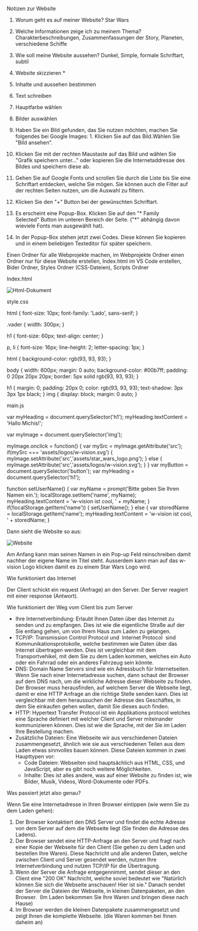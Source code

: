 Notizen zur Website


1. Worum geht es auf meiner Website?                                              Star Wars
2. Welche Informationen zeige ich zu meinem Thema?                    Charakterbeschreibungen, Zusammenfassungen der Story, Planeten, verschiedene Schiffe
3. Wie soll meine Website aussehen?                                                  Dunkel, Simple, formale Schriftart, subtil






4. Website skizzieren *
5. Inhalte und aussehen bestimmen
6. Text schreiben
7. Hauptfarbe wählen
8. Bilder auswählen
  1. Haben Sie ein Bild gefunden, das Sie nutzen möchten, machen Sie folgendes bei Google Images:
    1. Klicken Sie auf das Bild.Wählen Sie "Bild ansehen“.
   2. Klicken Sie mit der rechten Maustaste auf das Bild und wählen Sie "Grafik speichern unter…" oder kopieren Sie die Internetaddresse des Bildes und speichern diese ab.
9. Gehen Sie auf Google Fonts und scrollen Sie durch die Liste bis Sie eine Schriftart entdecken, welche Sie mögen. Sie können auch die Filter auf der rechten Seiten nutzen, um die Auswahl zu filtern.
  1. Klicken Sie den "+" Button bei der gewünschten Schriftart.
  2. Es erscheint eine Popup-Box. Klicken Sie auf den "* Family Selected" Button im unteren Bereich der Seite. ("*" abhängig davon wieviele Fonts man ausgewählt hat).
3. In der Popup-Box stehen jetzt zwei Codes. Diese können Sie kopieren und in einem beliebigen Texteditor für später speichern.


Einen Ordner für alle Webprojekte machen, im Webprojekte Ordner einen Ordner nur für diese Website erstellen, Index.html im VS Code erstellen, Bider Ordner, Styles Ordner (CSS-Dateien), Scripts Ordner  

Index.html

![Html-Dokument](/Dokumente/images/html-bildschirmfoto)

style.css

html {
    font-size: 10px;
    font-family: 'Lado', sans-serif;
  }
  
.vader {
  width: 300px;
}


h1 {
  font-size: 60px;
  text-align: center;
}

p, li {
  font-size: 16px;
  line-height: 2;
  letter-spacing: 1px;
}


html {
  background-color: rgb(93, 93, 93);
}

body {
  width: 600px;
  margin: 0 auto;
  background-color: #00b7ff;
  padding: 0 20px 20px 20px;
  border: 5px solid rgb(93, 93, 93);
}

h1 {
  margin: 0;
  padding: 20px 0;
  color: rgb(93, 93, 93);
  text-shadow: 3px 3px 1px black;
}
img {
  display: block;
  margin: 0 auto;
}


main.js

var myHeading = document.querySelector('h1');
myHeading.textContent = 'Hallo Michis!';


var myImage = document.querySelector('img');

myImage.onclick = function() {
    var mySrc = myImage.getAttribute('src');
    if(mySrc === 'assets/logos/w-vision.svg') {
        myImage.setAttribute('src','assets/star_wars_logo.png');
    } else {
      myImage.setAttribute('src','assets/logos/w-vision.svg');
    }
}
var myButton = document.querySelector('button');
var myHeading = document.querySelector('h1');

function setUserName() {
    var myName = prompt('Bitte geben Sie Ihren Namen ein.');
    localStorage.setItem('name', myName);
    myHeading.textContent = 'w-vision ist cool, ' + myName;
  }
  if(!localStorage.getItem('name')) {
    setUserName();
  } else {
    var storedName = localStorage.getItem('name');
    myHeading.textContent = 'w-vision ist cool, ' + storedName;
  }

Dann sieht die Website so aus:

![Website](/Dokumente/images/website-bildschirmfoto)

Am Anfang kann man seinen Namen in ein Pop-up Feld reinschreiben damit nachher der eigene Name im Titel steht.  Ausserdem kann man auf das w-vision Logo klicken damit es zu einem Star Wars Logo wird.




Wie funktioniert das Internet

Der Client schickt ein request (Anfrage) an den Server. Der Server reagiert mit einer response (Antwort).


Wie funktioniert der Weg vom Client bis zum Server


* Ihre Internetverbindung: Erlaubt Ihnen Daten über das Internet zu senden und zu empfangen. Dies ist wie die eigentliche Straße auf der Sie entlang gehen, um von Ihrem Haus zum Laden zu gelangen.
* TCP/IP: Transmission Control Protocol und  Internet Protocol  sind Kommunikationsprotokolle, welche bestimmen wie Daten über das Internet übertragen werden. Dies ist vergleichbar mit dem Transportvehikel, mit dem Sie zu dem Laden kommen, welches ein Auto oder ein Fahrrad oder ein anderes Fahrzeug sein könnte.
* DNS: Domain Name Servers sind wie ein Adressbuch für Internetseiten. Wenn Sie nach einer Internetadresse suchen, dann schaut der Browser auf dem DNS nach, um die wirkliche Adresse dieser Webseite zu finden. Der Browser muss herausfinden, auf welchem Server die Webseite liegt, damit er eine HTTP Anfrage an die richtige Stelle senden kann. Dies ist vergleichbar mit dem heraussuchen der Adresse des Geschäftes, in dem Sie einkaufen gehen wollen, damit Sie dieses auch finden.
* HTTP: Hypertext Transfer Protocol ist ein Applikations protocol welches eine Sprache definiert mit welcher Client und Server miteinander kommunizieren können. Dies ist wie die Sprache, mit der Sie im Laden Ihre Bestellung machen.
* Zusätzliche Dateien: Eine Webseite wir aus verschiedenen Dateien zusammengesetzt, ähnlich wie sie aus verschiedenen Teilen aus dem Laden etwas sinnvolles bauen können. Diese Dateien kommen in zwei Haupttypen vor:
    * Code Dateien: Webseiten sind hauptsächlich aus HTML, CSS, und JavaScript, aber es gibt noch weitere Möglichkeiten.
    * Inhalte: Dies ist alles andere, was auf einer Website zu finden ist, wie Bilder, Musik, Videos, Word-Dokumente oder PDFs.



Was passiert jetzt also genau?

Wenn Sie eine Internetadresse in Ihren Browser eintippen (wie wenn Sie zu dem Laden gehen):
1. Der Browser kontaktiert den DNS Server und findet die echte Adresse von dem Server auf dem die Webseite liegt (Sie finden die Adresse des Ladens).
2. Der Browser sendet eine HTTP-Anfrage an den Server und fragt nach einer Kopie der Webseite für den Client (Sie gehen zu dem Laden und bestellen Ihre Waren). Diese Nachricht und alle anderen Daten, welche zwischen Client und Server gesendet werden, nutzen Ihre Internetverbindung und nutzen TCP/IP für die Übertragung.
3. Wenn der Server die Anfrage entgegennimmt, sendet dieser an den Client eine "200 OK" Nachricht, welche soviel bedeutet wie "Natürlich können Sie sich die Webseite anschauen! Hier ist sie." Danach sendet der Server die Dateien der Webseite, in kleinen Datenpaketen, an den Browser.  (Im Laden bekommen Sie Ihre Waren und bringen diese nach Hause)
4. Im Browser werden die kleinen Datenpakete zusammengesetzt und zeigt Ihnen die komplette Webseite. (die Waren kommen bei Ihnen daheim an)

